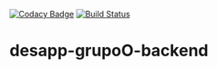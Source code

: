 [![Codacy Badge](https://api.codacy.com/project/badge/Grade/f76f3f8717e3448caa3fc4a11a7c3388)](https://app.codacy.com/manual/martinCastello/desapp-grupoO-backend?utm_source=github.com&utm_medium=referral&utm_content=martinCastello/desapp-grupoO-backend&utm_campaign=Badge_Grade_Dashboard)
[![Build Status](https://travis-ci.org/martinCastello/desapp-grupoO-backend.svg?branch=master)](https://travis-ci.org/martinCastello/desapp-grupoO-backend)

# desapp-grupoO-backend
